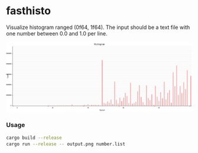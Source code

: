 # fasthisto

Visualize histogram ranged (0f64, 1f64). The input should be a text file with one number between 0.0 and 1.0 per line.

![image](img/output.png)

### Usage

```bash
cargo build --release
cargo run --release -- output.png number.list
```